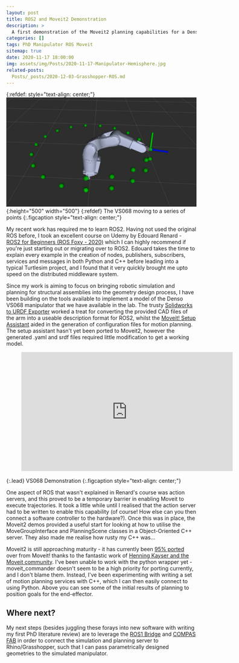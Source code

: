 ```yaml
---
layout: post
title: ROS2 and Moveit2 Demonstration
description: >
  A first demonstration of the Moveit2 planning capabilities for a Denso VS068 manipulator
categories: []
tags: PhD Manipulator ROS Moveit
sitemap: true
date: 2020-11-17 18:00:00
img: assets/img/Posts/2020-11-17-Manipulator-Hemisphere.jpg
related-posts:
  Posts/_posts/2020-12-03-Grasshopper-ROS.md
---
```

{:refdef: style="text-align: center;"}
![The VS068 moving to a series of points](/assets/img/Posts/2020-11-17-Manipulator-Hemisphere.jpg){:height="500" width="500"}
{:refdef}
The VS068 moving to a series of points
{:.figcaption style="text-align: center;"}

My recent work has required me to learn ROS2. Having not used the original ROS before, I took an excellent course on Udemy by Edouard Renard - [ROS2 for Beginners (ROS Foxy - 2020)](https://www.udemy.com/course/ros2-for-beginners/) which I can highly recommend if you're just starting out or migrating over to ROS2. Edouard takes the time to explain every example in the creation of nodes, publishers, subscribers, services and messages in both Python and C++ before leading into a typical Turtlesim project, and I found that it very quickly brought me upto speed on the distributed middleware system.

Since my work is aiming to focus on bringing robotic simulation and planning for structural assemblies into the geometry design process, I have been building on the tools available to implement a model of the Denso VS068 manipulator that we have available in the lab. The trusty [Solidworks to URDF Exporter](http://wiki.ros.org/sw_urdf_exporter) worked a treat for converting the provided CAD files of the arm into a useable description format for ROS2, whilst the [Moveit! Setup Assistant](http://docs.ros.org/en/kinetic/api/moveit_tutorials/html/doc/setup_assistant/setup_assistant_tutorial.html) aided in the generation of configuration files for motion planning. The setup assistant hasn't yet been ported to Moveit2, however the generated .yaml and srdf files required little modification to get a working model.

<figure class="video_container"><iframe width="560" height="315" src="https://www.youtube.com/embed/sSEF9cADy6s" frameborder="0" allowfullscreen="true"></iframe></figure>
{:.lead}
VS068 Demonstration
{:.figcaption style="text-align: center;"}

One aspect of ROS that wasn't explained in Renard's course was action servers, and this proved to be a temporary barrier in enabling Moveit to execute trajectories. It took a little while until I realised that the action server had to be written to enable this capability (of course! How else can you then connect a software controller to the hardware?). Once this was in place, the Moveit2 demos provided a useful start for looking at how to utilise the MoveGroupInterface and PlanningScene classes in a Object-Oriented C++ server. They also made me realise how rusty my C++ was...

Moveit2 is still approaching maturity - it has currently been [95% ported](https://moveit.ros.org/documentation/contributing/roadmap/) over from Moveit! thanks to the fantastic work of [Henning Kayser and the Moveit community](https://github.com/ros-planning/moveit2). I've been unable to work with the python wrapper yet - moveit_commander doesn't seem to be a high priority for porting currently, and I don't blame them. Instead, I've been experimenting with writing a set of motion planning services with C++, which I can then easily connect to using Python. Above you can see some of the initial results of planning to position goals for the end-effector.

## Where next? 
My next steps (besides juggling these forays into new software with writing my first PhD literature review) are to leverage the [ROS1 Bridge](https://github.com/ros2/ros1_bridge) and [COMPAS FAB](https://gramaziokohler.github.io/compas_fab/latest/) in order to connect the simulation and planning server to Rhino/Grasshopper, such that I can pass parametrically designed geometries to the simulated manipulator.  




